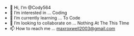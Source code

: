 - 👋 Hi, I’m @Cody564
- 👀 I’m interested in ... Coding
- 🌱 I’m currently learning ... To Code 
- 💞️ I’m looking to collaborate on ... Nothing At The This TIme
- 📫 How to reach me ... maxroxwell2003@gmail.com

<!---
Cody564/Cody564 is a ✨ special ✨ repository because its `README.md` (this file) appears on your GitHub profile.
You can click the Preview link to take a look at your changes.
--->
